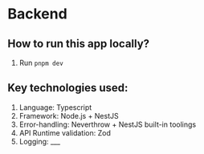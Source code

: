 # Backend

## How to run this app locally?

1. Run `pnpm dev`

## Key technologies used:

1. Language: Typescript
2. Framework: Node.js + NestJS
3. Error-handling: Neverthrow + NestJS built-in toolings
4. API Runtime validation: Zod
5. Logging: \_\_\_
